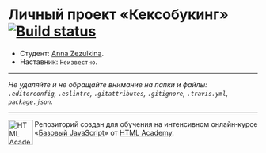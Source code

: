# Личный проект «Кексобукинг» [![Build status][travis-image]][travis-url]

* Студент: [Anna Zezulkina](https://up.htmlacademy.ru/javascript/10/user/178490).
* Наставник: `Неизвестно`.

---

_Не удаляйте и не обращайте внимание на папки и файлы:_<br>
_`.editorconfig`, `.eslintrc`, `.gitattributes`, `.gitignore`, `.travis.yml`, `package.json`._

---

<a href="https://htmlacademy.ru/intensive/javascript"><img align="left" width="50" height="50" title="HTML Academy" src="https://up.htmlacademy.ru/static/img/intensive/javascript/logo-for-github.svg"></a>

Репозиторий создан для обучения на интенсивном онлайн‑курсе «[Базовый JavaScript](https://htmlacademy.ru/intensive/javascript)» от [HTML Academy](https://htmlacademy.ru).

[travis-image]: https://travis-ci.org/htmlacademy-javascript/178490-keksobooking.svg?branch=master
[travis-url]: https://travis-ci.org/htmlacademy-javascript/178490-keksobooking
